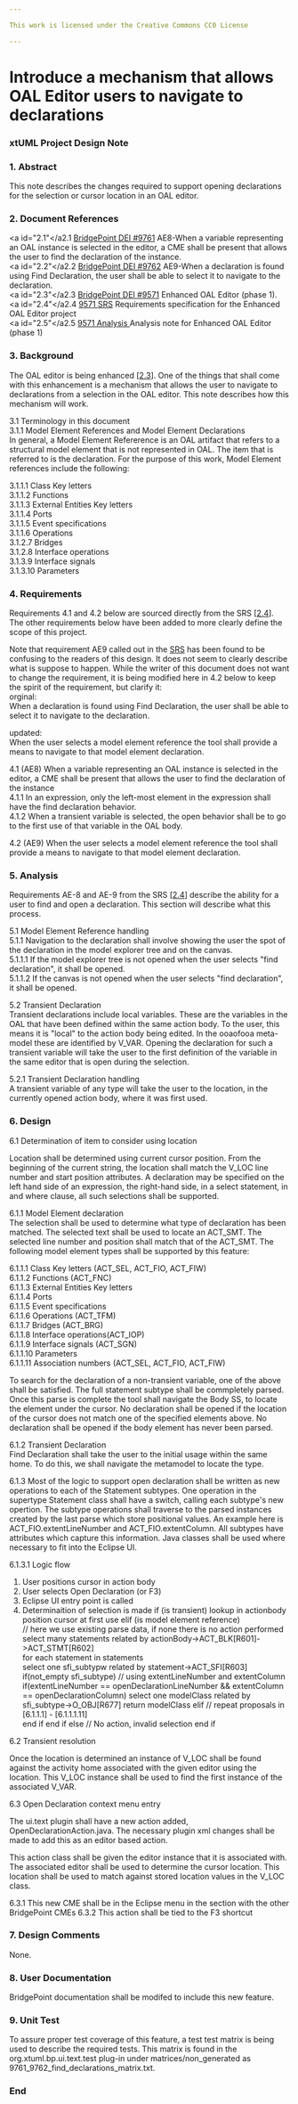```yaml
---

This work is licensed under the Creative Commons CC0 License

---
```


# Introduce a mechanism that allows OAL Editor users to navigate to declarations    
### xtUML Project Design Note

### 1. Abstract

This note describes the changes required to support opening declarations for the selection or cursor location in an OAL editor.    

### 2. Document References
<a id="2.1"</a2.1 [BridgePoint DEI #9761](https://support.onefact.net/issues/9761)  AE8-When a variable representing an OAL instance is selected in the editor, a CME shall be present that allows the user to find the declaration of the instance.   
<a id="2.2"</a2.2 [BridgePoint DEI #9762](https://support.onefact.net/issues/9762) AE9-When a declaration is found using Find Declaration, the user shall be able to select it to navigate to the declaration.    
<a id="2.3"</a2.3 [BridgePoint DEI #9571](https://support.onefact.net/issues/9571) Enhanced OAL Editor (phase 1).  
<a id="2.4"</a2.4 [9571 SRS](https://docs.google.com/document/d/1gbqKooXBE5xBIv5bSS86pKOMKLS_W4t0GTjUfpvQvIY/edit) Requirements specification for the Enhanced OAL Editor project  
<a id="2.5"</a2.5 [9571 Analysis ](../9571_oal_xtext_editor/9571_oal_xtext_editor_option2_ant.md) Analysis note for Enhanced OAL Editor (phase 1)  

### 3. Background  

The OAL editor is being enhanced [[2.3](#2.3)].  One of the things that shall come with this enhancement is a mechanism that allows the user to navigate to declarations from a selection in the OAL editor. This note describes how this mechanism will work.  

3.1 Terminology in this document  
3.1.1 Model Element References and Model Element Declarations  
In general, a Model Element Refererence is an OAL artifact that refers to a structural model element that is not represented in OAL. The item that is referred to is the declaration. For the purpose of this work, Model Element references include the following:    

3.1.1.1 Class Key letters  
3.1.1.2 Functions    
3.1.1.3 External Entities Key letters  
3.1.1.4 Ports  
3.1.1.5 Event specifications  
3.1.1.6 Operations  
3.1.2.7 Bridges  
3.1.2.8 Interface operations  
3.1.3.9 Interface signals  
3.1.3.10 Parameters  

### 4. Requirements

Requirements 4.1 and 4.2 below are sourced directly from the SRS [[2.4](#2.4)]. The other requirements below have been added to more clearly define the scope of this project.  

Note that requirement AE9 called out in the [SRS](#2.4) has been found to be confusing to the readers of this design. It does not seem to clearly describe what is suppose to happen. While the writer of this document does not want to change the requirement, it is being modified here in 4.2 below to keep the spirit of the requirement, but clarify it:  
orginal:  
When a declaration is found using Find Declaration, the user shall be able to select it to navigate to the declaration.  

updated:  
When the user selects a model element reference the tool shall provide a means to navigate to that model element declaration.  

4.1 (AE8) When a variable representing an OAL instance is selected in the editor, a CME shall be present that allows the user to find the declaration of the instance   
4.1.1 In an expression, only the left-most element in the expression shall have the find declaration behavior.  
4.1.2 When a transient variable is selected, the open behavior shall be to go to the first use of that variable in the OAL body.  

4.2 (AE9) When the user selects a model element reference the tool shall provide a means to navigate to that model element declaration.   

### 5. Analysis

Requirements AE-8 and AE-9 from the SRS [[2.4](#2.4)] describe the ability for a user to find and open a declaration. This section will describe what this process.   

5.1 Model Element Reference handling  
5.1.1 Navigation to the declaration shall involve showing the user the spot of the declaration in the model explorer tree and on the canvas.  
5.1.1.1 If the model explorer tree is not opened when the user selects "find declaration", it shall be opened.  
5.1.1.2 If the canvas is not opened when the user selects "find declaration", it shall be opened. 

5.2 Transient Declaration  
Transient declarations include local variables.  These are the variables in the OAL that have been defined within the same action body.  To the user, this means it is "local" to the action body being edited. In the ooaofooa meta-model these are identified by V_VAR. Opening the declaration for such a transient variable will take the user to the first definition of the variable in the same editor that is open during the selection.  

5.2.1 Transient Declaration handling  
A transient variable of any type will take the user to the location, in the currently opened action body, where it was first used.  
 

### 6. Design

6.1 Determination of item to consider using location  

Location shall be determined using current cursor position.  From the beginning of the current string, the location shall match the V_LOC line number and start position attributes. A declaration may be specified on the left hand side of an expression, the right-hand side, in a select statement, in and where clause, all such selections shall be supported.  

6.1.1 Model Element declaration  
The selection shall be used to determine what type of declaration has been matched.  The selected text shall be used to locate an ACT_SMT.  The selected line number and position shall match that of the ACT_SMT.  The following model element types shall be supported by this feature:  

6.1.1.1 Class Key letters (ACT_SEL, ACT_FIO, ACT_FIW)  
6.1.1.2 Functions (ACT_FNC)    
6.1.1.3 External Entities Key letters  
6.1.1.4 Ports  
6.1.1.5 Event specifications  
6.1.1.6 Operations (ACT_TFM)  
6.1.1.7 Bridges (ACT_BRG)  
6.1.1.8 Interface operations(ACT_IOP)  
6.1.1.9 Interface signals (ACT_SGN)  
6.1.1.10 Parameters  
6.1.1.11 Association numbers (ACT_SEL, ACT_FIO, ACT_FIW)


To search for the declaration of a non-transient variable, one of the above shall be satisfied.  The full statement subtype shall be commpletely parsed.  Once this parse is complete the tool shall navigate the Body SS, to locate the element under the cursor.  No declaration shall be opened if the location of the cursor does not match one of the specified elements above.  No declaration shall be opened if the body element has never been parsed.  

6.1.2 Transient Declaration  
Find Declaration shall take the user to the initial usage within the same home. To do this, we shall navigate the metamodel to locate the type.  

6.1.3 Most of the logic to support open declaration shall be written as new operations to each of the Statement subtypes.  One operation in the supertype Statement class shall have a switch, calling each subtype's new opertion.  The subtype operations shall traverse to the parsed instances created by the last parse which store positional values.  An example here is ACT_FIO.extentLineNumber and ACT_FIO.extentColumn.  All subtypes have attributes which capture this information.  Java classes shall be used where necessary to fit into the Eclipse UI.  

6.1.3.1 Logic flow  

1. User positions cursor in action body
2. User selects Open Declaration (or F3)
3. Eclipse UI entry point is called
4. Determinaition of selection is made
 if (is transient)
   lookup in actionbody
   position cursor at first use
 elif (is model element reference)  
   // here we use existing parse data, if none there is no action performed  
   select many statements related by actionBody->ACT_BLK[R601]->ACT_STMT[R602]  
   for each statement in statements  
     select one sfi_subtypw related by statement->ACT_SFI[R603]
     if(not_empty sfi_subtype)
       // using extentLineNumber and extentColumn
       if(extentLineNumber == openDeclarationLineNumber && extentColumn == openDeclarationColumn)
         select one modelClass related by sfi_subtype->O_OBJ[R677]
         return modelClass
     elif
      // repeat proposals in [6.1.1.1] - [6.1.1.1.11]  
     end if
   end if
 else
   // No action, invalid selection
 end if

6.2 Transient resolution  

Once the location is determined an instance of V_LOC shall be found against the activity home associated with the given editor using the location.  This V_LOC instance shall be used to find the first instance of the associated V_VAR.  

6.3 Open Declaration context menu entry  

The ui.text plugin shall have a new action added, OpenDeclarationAction.java.  The necessary plugin xml changes shall be made to add this as an editor based action.  

This action class shall be given the editor instance that it is associated with.  The associated editor shall be used to determine the cursor location.  This location shall be used to match against stored location values in the V_LOC class.  

6.3.1 This new CME shall be in the Eclipse menu in the section with the other BridgePoint CMEs
6.3.2 This action shall be tied to the F3 shortcut  

### 7. Design Comments

None.  

### 8. User Documentation

BridgePoint documentation shall be modifed to include this new feature.  

### 9. Unit Test

To assure proper test coverage of this feature, a test test matrix is being used to describe the required tests. This matrix is found in the org.xtuml.bp.ui.text.test plug-in under matrices/non_generated as 9761_9762_find_declarations_matrix.txt.  

### End
